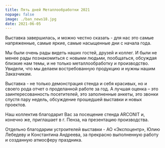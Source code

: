 ```yaml
---
title: Пять дней Металлообработки 2021
nopage: false
image: ./ban_news18.jpg
date: 2021-06-05
---
```

Выставка завершилась, и можно честно сказать - для нас это самые напряженные, самые яркие, самые насыщенные дни с начала года.

Мы были очень рады видеть наших гостей, друзей и коллег. И были не менее рады познакомиться с новыми людьми, пообщаться, обсуждая близкие нам темы, и не только металлообработку и производство. Увидели, что мы делаем востребованную продукцию и нужны нашим Заказчикам.

Выставка - не только демонстрация стенда и себя красивых, но и своего рода отчет о проделанной работе за год. А лучшая оценка – это заинтересованность посетителей, это заполненные анкеты, это звонки спустя пару недель, обсуждение прошедшей выставки и новых проектов.

Наш коллектив благодарит Вас за посещение стенда ARCONIT и, конечно же, приглашает в г. Пенза, на презентацию производства.

Отдельно благодарим устроителей выставки - АО «Экспоцентр», Юлию Лебедеву и Константина Андреева, за прекрасно выполненную работу и созданную атмосферу праздника.